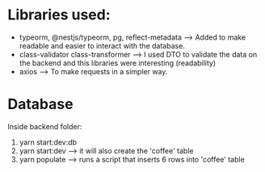 # Libraries used:
- typeorm, @nestjs/typeorm, pg, reflect-metadata --> Added to make readable and easier to interact with the database.
- class-validator class-transformer --> I used DTO to validate the data on the backend and this libraries were interesting (readability) 
- axios --> To make requests in a simpler way.

# Database
Inside backend folder:
1. yarn start:dev:db
2. yarn start:dev --> it will also create the 'coffee' table
3. yarn populate --> runs a script that inserts 6 rows into 'coffee' table